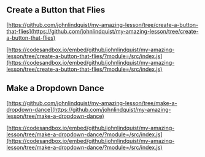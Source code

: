 
## Create a Button that Flies 

[https://github.com/johnlindquist/my-amazing-lesson/tree/create-a-button-that-flies](https://github.com/johnlindquist/my-amazing-lesson/tree/create-a-button-that-flies) 

[https://codesandbox.io/embed/github/johnlindquist/my-amazing-lesson/tree/create-a-button-that-flies/?module=/src/index.js](https://codesandbox.io/embed/github/johnlindquist/my-amazing-lesson/tree/create-a-button-that-flies/?module=/src/index.js) 


## Make a Dropdown Dance 

[https://github.com/johnlindquist/my-amazing-lesson/tree/make-a-dropdown-dance](https://github.com/johnlindquist/my-amazing-lesson/tree/make-a-dropdown-dance) 

[https://codesandbox.io/embed/github/johnlindquist/my-amazing-lesson/tree/make-a-dropdown-dance/?module=/src/index.js](https://codesandbox.io/embed/github/johnlindquist/my-amazing-lesson/tree/make-a-dropdown-dance/?module=/src/index.js) 

